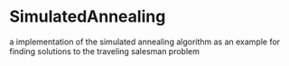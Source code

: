 # SimulatedAnnealing
a implementation of the simulated annealing algorithm as an example for finding solutions to the traveling salesman problem
